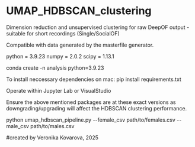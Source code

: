 # UMAP_HDBSCAN_clustering
Dimension reduction and unsupervised clustering for raw DeepOF output - suitable for short recordings (Single/SocialOF) 

Compatible with data generated by the masterfile generator.


python = 3.9.23
numpy = 2.0.2
scipy = 1.13.1

conda create -n analysis python=3.9.23

To install neccessary dependencies on mac: pip install requirements.txt

Operate within Jupyter Lab or VisualStudio

Ensure the above mentioned packages are at these exact versions as downgrading/upgrading will affect the HDBSCAN clustering performance.


python umap_hdbscan_pipeline.py --female_csv path/to/females.csv --male_csv path/to/males.csv


#created by Veronika Kovarova, 2025
